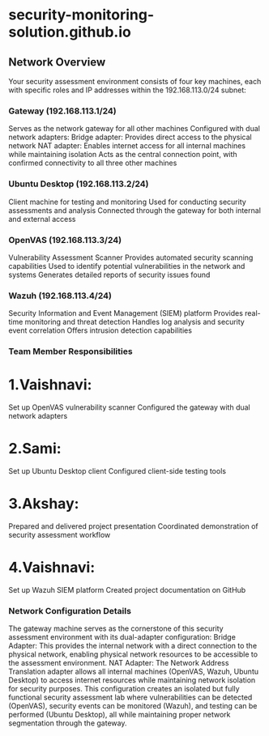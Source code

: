 # security-monitoring-solution.github.io


## Network Overview
Your security assessment environment consists of four key machines, each with specific roles and IP addresses within the 192.168.113.0/24 subnet:
### Gateway (192.168.113.1/24)
Serves as the network gateway for all other machines
Configured with dual network adapters:
Bridge adapter: Provides direct access to the physical network
NAT adapter: Enables internet access for all internal machines while maintaining isolation
Acts as the central connection point, with confirmed connectivity to all three other machines
### Ubuntu Desktop (192.168.113.2/24)
Client machine for testing and monitoring
Used for conducting security assessments and analysis
Connected through the gateway for both internal and external access
### OpenVAS (192.168.113.3/24)
Vulnerability Assessment Scanner
Provides automated security scanning capabilities
Used to identify potential vulnerabilities in the network and systems
Generates detailed reports of security issues found
### Wazuh (192.168.113.4/24)
Security Information and Event Management (SIEM) platform
Provides real-time monitoring and threat detection
Handles log analysis and security event correlation
Offers intrusion detection capabilities
### Team Member Responsibilities
# 1.Vaishnavi:
Set up OpenVAS vulnerability scanner
Configured the gateway with dual network adapters
# 2.Sami:
Set up Ubuntu Desktop client
Configured client-side testing tools
# 3.Akshay:
Prepared and delivered project presentation
Coordinated demonstration of security assessment workflow
# 4.Vaishnavi:
Set up Wazuh SIEM platform
Created project documentation on GitHub
### Network Configuration Details
The gateway machine serves as the cornerstone of this security assessment environment with its dual-adapter configuration:
Bridge Adapter: This provides the internal network with a direct connection to the physical network, enabling physical network resources to be accessible to the assessment environment.
NAT Adapter: The Network Address Translation adapter allows all internal machines (OpenVAS, Wazuh, Ubuntu Desktop) to access internet resources while maintaining network isolation for security purposes.
This configuration creates an isolated but fully functional security assessment lab where vulnerabilities can be detected (OpenVAS), security events can be monitored (Wazuh), and testing can be performed (Ubuntu Desktop), all while maintaining proper network segmentation through the gateway.

